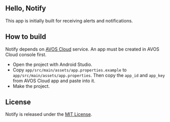 ## Hello, Notify

This app is initially built for receiving alerts and notifications.

## How to build

Notify depends on [AVOS Cloud](https://cn.avoscloud.com/) service. An app must be created in AVOS Cloud console first.

* Open the project with Android Studio.
* Copy `app/src/main/assets/app.properties.example` to `app/src/main/assets/app.properties`. Then copy the `app_id` and `app_key` from AVOS Cloud app and paste into it.
* Make the project.

## License

Notify is released under the [MIT License](http://www.opensource.org/licenses/MIT).
